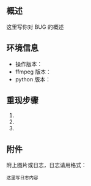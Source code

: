 ## 概述

这里写你对 BUG 的概述


## 环境信息

- 操作版本：
- ffmpeg 版本：
- python 版本：


## 重现步骤

1. 
2. 
3. 


## 附件

附上图片或日志，日志请用格式：

```
这里写日志内容
```
